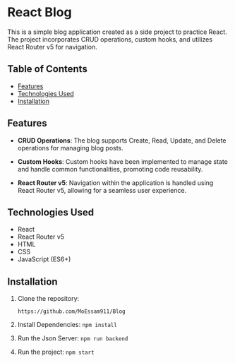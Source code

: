 # React Blog

This is a simple blog application created as a side project to practice React. The project incorporates CRUD operations, custom hooks, and utilizes React Router v5 for navigation.

## Table of Contents

- [Features](#features)
- [Technologies Used](#technologies-used)
- [Installation](#installation)

## Features

- **CRUD Operations**: The blog supports Create, Read, Update, and Delete operations for managing blog posts.

- **Custom Hooks**: Custom hooks have been implemented to manage state and handle common functionalities, promoting code reusability.

- **React Router v5**: Navigation within the application is handled using React Router v5, allowing for a seamless user experience.

## Technologies Used

- React
- React Router v5
- HTML
- CSS 
- JavaScript (ES6+)

## Installation

1. Clone the repository:

   `https://github.com/MoEssam911/Blog`

2. Install Dependencies: 
    `npm install`

3. Run the Json Server:
  `npm run backend`

5. Run the project:
   `npm start` 
